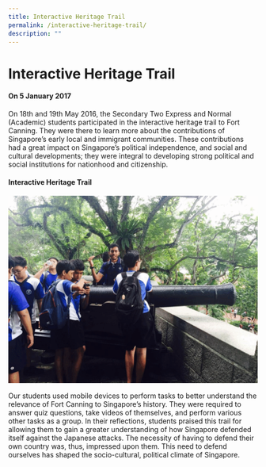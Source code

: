 ```yaml
---
title: Interactive Heritage Trail
permalink: /interactive-heritage-trail/
description: ""
---
```


Interactive Heritage Trail
==========================

#### On 5 January 2017

On 18th and 19th May 2016, the Secondary Two Express and Normal (Academic) students participated in the interactive heritage trail to Fort Canning. They were there to learn more about the contributions of Singapore’s early local and immigrant communities. These contributions had a great impact on Singapore’s political independence, and social and cultural developments; they were integral to developing strong political and social institutions for nationhood and citizenship.

#### Interactive Heritage Trail

![](/images/Interactive.gif)



Our students used mobile devices to perform tasks to better understand the relevance of Fort Canning to Singapore’s history. They were required to answer quiz questions, take videos of themselves, and perform various other tasks as a group. In their reflections, students praised this trail for allowing them to gain a greater understanding of how Singapore defended itself against the Japanese attacks. The necessity of having to defend their own country was, thus, impressed upon them. This need to defend ourselves has shaped the socio-cultural, political climate of Singapore.